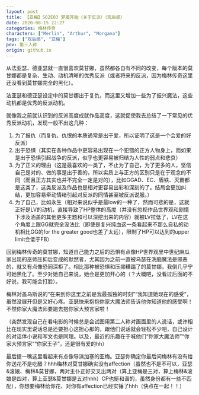 ```yaml
---
layout: post
title: 【亚梅】S02E03 梦魇开始（关于反派）（观后感）
date: 2020-08-15 22:27
categories: 梅林传奇
characters: ["Merlin", "Arthur", "Morgana"]
tags: ["观后感", "亚梅"]
pov: 第三人称
origin: github.io
---
```


从法亚瑟、德亚瑟就一直很喜欢莫甘娜，虽然都各自有不同的改变，每个版本的莫甘娜都是复杂、生动、动机清晰的优秀反派（或者将来的反派，因为梅林传奇这里还没看到莫甘娜完全的黑化）。

法亚瑟和德亚瑟设定中的莫甘娜出于复仇，而这里又增加一些为了振兴魔法，这些动机都是优秀的反派动机。

就像我之前就认识到的反派高度成就作品高度，这就促使我去总结了一下常见的优秀反派动机，发现一般不出这几种：

1. 为了报仇（而复仇、仇恨的本质通常是出于爱，所以证明了这是一个会爱的好反派）
2. 出于恐惧（其实在各种作品中更容易出现在一个犯错的正方人物身上，而如果是出于恐惧引起战争的反派，似乎也更容易被归结为人性的弱点和悲哀）
3. 为了正义的理由（这是最喜欢的一类了，不止为了自己，为了更多的人，坚信自己是对的、做的事是出于善的，所以实质上与正方的区别只是在于观念的不同（而且正方其实也并不完全一定是对的），比如GGAD、EC、盾铁、灭霸都是这类了，这类反派及作品也是相对更容易出彩和深刻的了。结局会更加纠结，更加容易牵动情绪引起对反派的同情甚至被反派说服。）
4. 为了自己，比如永生（相对来说似乎是最low的一种了，然而可悲的是，这就正好是LV的动机，直接导致了HP整体的高度（并没有忽视作品世界观和剧情下涉及涵盖的其他更多主题和可以深挖出来的内容）就被LV拉低了，LV在这个角度上跟GG就完全没法比（即使是复兴纯血这一条看起来不那么自私的动机相比GG的for the greater good也差了太远），限制了HP可以达到的upper limit会低于FB）

回到梅林传奇的莫甘娜，知道自己能力之后的恐惧有点像HP世界观里中世纪麻瓜家出现的巫师压抑后变成的默然者，尤其因为之前一直被乌瑟在洗脑魔法是邪恶的，就又有点像恐同深柜了。相比那种被恐惧和压抑糟蹋了的莫甘娜，我倒几乎宁可她黑化了。至少对她自己来说，她会是更加开心的（？大概吧，没看过后面的不好说，我可能会打脸）。

梅林对盖乌斯说的“在来到你这里之前是我最孤独的时刻”“我知道她现在的感受”，虽然没展开但是又好心疼。亚瑟快来抱抱你家大魔法师告诉他你知道他的感受啊！不然你家大魔法师要跑去抱你家大预言家啦！

（突然发现自己在看电影的时候总是会试图用第二人称对画面里的人说话，或许相比在现实里说话总是还要担心这担心那的，跟他们说话就会轻松不少吧，自己设计的对话体小说和写文也是同理。以及，最近的乐趣在于喊他们“你家大魔法师”“你家大预言家”“你家王子”，还是很有爱的hh）

最后提一嘴这里看起来有点像导演加塞的亚梅。亚瑟你确定你最后问梅林有没有给你送花不是吃醋？hhh梅林对莫甘娜确实没有affection（虽然也不是不可以，亚瑟&滚娘、梅林&莫甘娜，两对主仆正好交叉出两对（算上亚梅是三对，算上梅林&滚娘是四对，算上亚瑟&莫甘娜是五对hhh）CP也挺和谐的，虽然身份都有一些不匹配），你想要梅林给你花、对你有affection已经实锤了hhh（快点在一起！！）